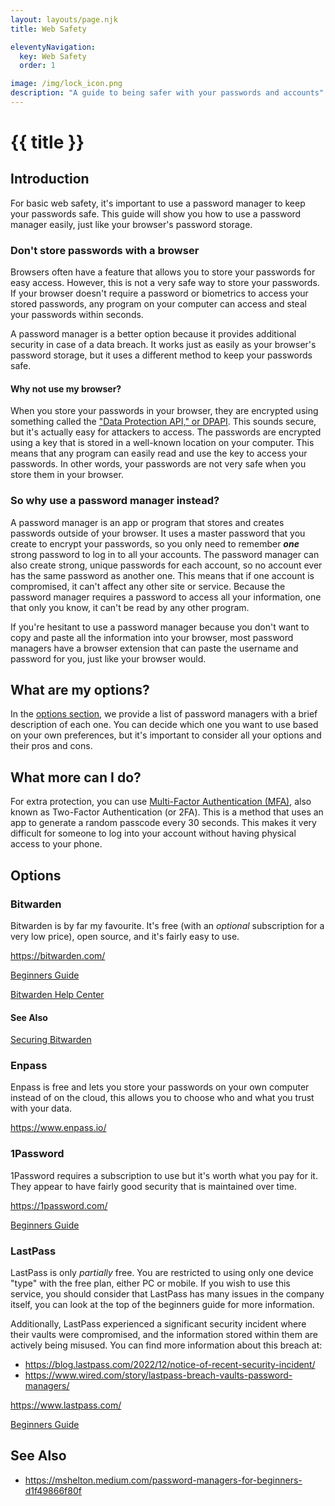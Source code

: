 ```yaml
---
layout: layouts/page.njk
title: Web Safety

eleventyNavigation:
  key: Web Safety
  order: 1

image: /img/lock_icon.png
description: "A guide to being safer with your passwords and accounts"
---
```


# {{ title }}

## Introduction

For basic web safety, it's important to use a password manager to keep your passwords safe. This guide will show you how to use a password manager easily, just like your browser's password storage.

### Don't store passwords with a browser

Browsers often have a feature that allows you to store your passwords for easy access. However, this is not a very safe way to store your passwords. If your browser doesn't require a password or biometrics to access your stored passwords, any program on your computer can access and steal your passwords within seconds.

A password manager is a better option because it provides additional security in case of a data breach. It works just as easily as your browser's password storage, but it uses a different method to keep your passwords safe.

#### Why not use my browser?

When you store your passwords in your browser, they are encrypted using something called the ["Data Protection API," or DPAPI](https://en.wikipedia.org/wiki/Data_Protection_API). This sounds secure, but it's actually easy for attackers to access. The passwords are encrypted using a key that is stored in a well-known location on your computer. This means that any program can easily read and use the key to access your passwords. In other words, your passwords are not very safe when you store them in your browser.

### So why use a password manager instead?

A password manager is an app or program that stores and creates passwords outside of your browser. It uses a master password that you create to encrypt your passwords, so you only need to remember **_one_** strong password to log in to all your accounts. The password manager can also create strong, unique passwords for each account, so no account ever has the same password as another one. This means that if one account is compromised, it can't affect any other site or service. Because the password manager requires a password to access all your information, one that only you know, it can't be read by any other program.

If you're hesitant to use a password manager because you don't want to copy and paste all the information into your browser, most password managers have a browser extension that can paste the username and password for you, just like your browser would.

## What are my options?

In the [options section](#options), we provide a list of password managers with a brief description of each one. You can decide which one you want to use based on your own preferences, but it's important to consider all your options and their pros and cons.

## What more can I do?

For extra protection, you can use [Multi-Factor Authentication (MFA)](mfa.md), also known as Two-Factor Authentication (or 2FA). This is a method that uses an app to generate a random passcode every 30 seconds. This makes it very difficult for someone to log into your account without having physical access to your phone.

## Options

### Bitwarden

Bitwarden is by far my favourite. It's free (with an _optional_ subscription for a very low price), open source, and it's fairly easy to use.

<https://bitwarden.com/>

[Beginners Guide](https://mshelton.medium.com/bitwarden-for-beginners-74cf93679457)

[Bitwarden Help Center](https://bitwarden.com/help/)

#### See Also

[Securing Bitwarden](securing-bitwarden.md)

### Enpass

Enpass is free and lets you store your passwords on your own computer instead of on the cloud, this allows you to choose who and what you trust with your data.

<https://www.enpass.io/>

### 1Password

1Password requires a subscription to use but it's worth what you pay for it. They appear to have fairly good security that is maintained over time.

<https://1password.com/>

[Beginners Guide](https://mshelton.medium.com/introduction-to-password-managers-5e15baa8b26e)

### LastPass

LastPass is only _partially_ free. You are restricted to using only one device "type" with the free plan, either PC or mobile. If you wish to use this service, you should consider that LastPass has many issues in the company itself, you can look at the top of the beginners guide for more information.

Additionally, LastPass experienced a significant security incident where their vaults were compromised, and the information stored within them are actively being misused. You can find more information about this breach at:

- <https://blog.lastpass.com/2022/12/notice-of-recent-security-incident/>
- <https://www.wired.com/story/lastpass-breach-vaults-password-managers/>

<https://www.lastpass.com/>

[Beginners Guide](https://mshelton.medium.com/lastpass-for-beginners-e921f35d4114)

## See Also

- <https://mshelton.medium.com/password-managers-for-beginners-d1f49866f80f>
